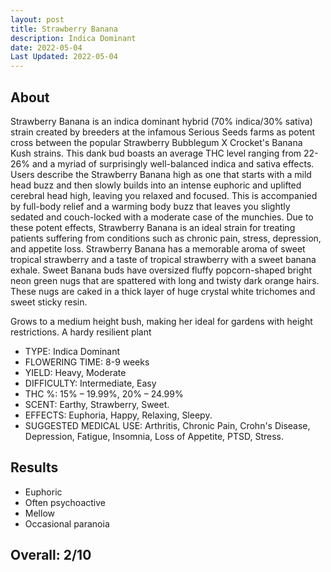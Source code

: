 ```yaml
---
layout: post
title: Strawberry Banana
description: Indica Dominant
date: 2022-05-04
Last Updated: 2022-05-04
---
```

## About

Strawberry Banana is an indica dominant hybrid (70% indica/30% sativa) strain created by breeders at the infamous Serious Seeds farms as potent cross between the popular Strawberry Bubblegum X Crocket's Banana Kush strains. This dank bud boasts an average THC level ranging from 22-26% and a myriad of surprisingly well-balanced indica and sativa effects. Users describe the Strawberry Banana high as one that starts with a mild head buzz and then slowly builds into an intense euphoric and uplifted cerebral head high, leaving you relaxed and focused. This is accompanied by full-body relief and a warming body buzz that leaves you slightly sedated and couch-locked with a moderate case of the munchies. Due to these potent effects, Strawberry Banana is an ideal strain for treating patients suffering from conditions such as chronic pain, stress, depression, and appetite loss. Strawberry Banana has a memorable aroma of sweet tropical strawberry and a taste of tropical strawberry with a sweet banana exhale. Sweet Banana buds have oversized fluffy popcorn-shaped bright neon green nugs that are spattered with long and twisty dark orange hairs. These nugs are caked in a thick layer of huge crystal white trichomes and sweet sticky resin.  
<p>
Grows to a medium height bush, making her ideal for gardens with height restrictions. A hardy resilient plant
</p>

* TYPE: Indica Dominant
* FLOWERING TIME: 8-9 weeks
* YIELD: Heavy, Moderate
* DIFFICULTY: Intermediate, Easy
* THC %: 15% – 19.99%, 20% – 24.99%
* SCENT: Earthy, Strawberry, Sweet.
* EFFECTS: Euphoria, Happy, Relaxing, Sleepy.
* SUGGESTED MEDICAL USE: Arthritis, Chronic Pain, Crohn's Disease, Depression, Fatigue, Insomnia, Loss of Appetite, PTSD, Stress.

## Results

* Euphoric
* Often psychoactive
* Mellow
* Occasional paranoia

## Overall: 2/10
